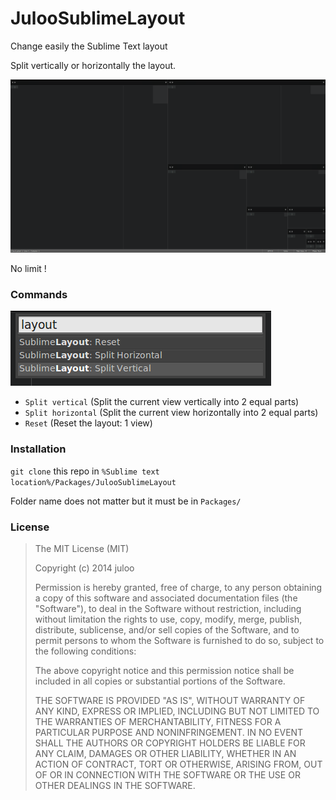 # JulooSublimeLayout

Change easily the Sublime Text layout

Split vertically or horizontally the layout.

![Example](/captures/example.png)

No limit !

### Commands

![Commands](/captures/commands.png)

* `Split vertical` (Split the current view vertically into 2 equal parts)
* `Split horizontal` (Split the current view horizontally into 2 equal parts)
* `Reset` (Reset the layout: 1 view)

### Installation

`git clone` this repo in `%Sublime text location%/Packages/JulooSublimeLayout`

Folder name does not matter but it must be in `Packages/`

### License

> The MIT License (MIT)
> 
> Copyright (c) 2014 juloo
> 
> Permission is hereby granted, free of charge, to any person obtaining a copy of
> this software and associated documentation files (the "Software"), to deal in
> the Software without restriction, including without limitation the rights to
> use, copy, modify, merge, publish, distribute, sublicense, and/or sell copies of
> the Software, and to permit persons to whom the Software is furnished to do so,
> subject to the following conditions:
> 
> The above copyright notice and this permission notice shall be included in all
> copies or substantial portions of the Software.
> 
> THE SOFTWARE IS PROVIDED "AS IS", WITHOUT WARRANTY OF ANY KIND, EXPRESS OR
> IMPLIED, INCLUDING BUT NOT LIMITED TO THE WARRANTIES OF MERCHANTABILITY, FITNESS
> FOR A PARTICULAR PURPOSE AND NONINFRINGEMENT. IN NO EVENT SHALL THE AUTHORS OR
> COPYRIGHT HOLDERS BE LIABLE FOR ANY CLAIM, DAMAGES OR OTHER LIABILITY, WHETHER
> IN AN ACTION OF CONTRACT, TORT OR OTHERWISE, ARISING FROM, OUT OF OR IN
> CONNECTION WITH THE SOFTWARE OR THE USE OR OTHER DEALINGS IN THE SOFTWARE.
